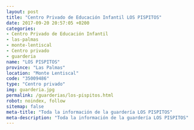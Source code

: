 ```yaml
---
layout: post
title: "Centro Privado de Educación Infantil LOS PISPITOS"
date: 2017-09-20 20:57:05 +0200
categories:
- Centro Privado de Educación Infantil
- las-palmas
- monte-lentiscal
- Centro privado
- guarderia
name: "LOS PISPITOS"
province: "Las Palmas"
location: "Monte Lentiscal"
code: "35009486"
type: "Centro privado"
img: guarderia.jpg
permalink: /guarderias/los-pispitos.html
robot: noindex, follow
sitemap: false
meta-title: "Toda la información de la guardería LOS PISPITOS"
meta-description: "Toda la información de la guardería LOS PISPITOS"
---
```

